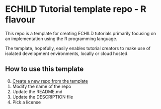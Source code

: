 # ECHILD Tutorial template repo - R flavour

This repo is a template for creating ECHILD tutorials primarily focusing on an 
implementation using the R programming language.

The template, hopefully, easily enables tutorial creators to make use of 
isolated development environments, locally or cloud hosted.

## How to use this template

0. [Create a new repo from the template](https://docs.github.com/en/repositories/creating-and-managing-repositories/creating-a-repository-from-a-template)
0. Modify the name of the repo
0. Update the README.md
0. Update the DESCRIPTION file
0. Pick a license
